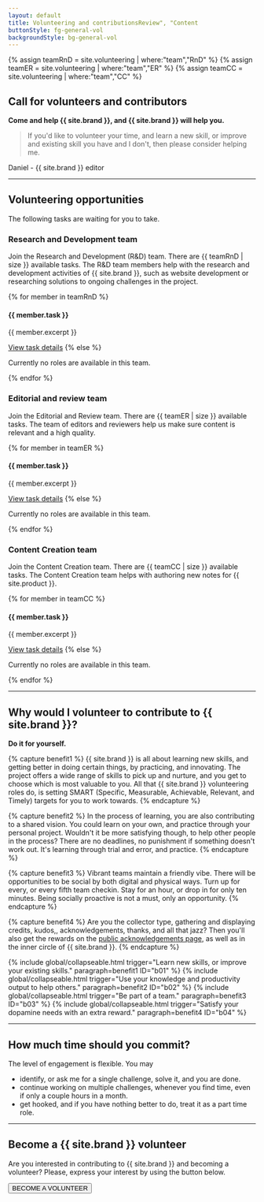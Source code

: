 ```yaml
---
layout: default
title: Volunteering and contributionsReview", "Content 
buttonStyle: fg-general-vol
backgroundStyle: bg-general-vol
---
```


{% assign teamRnD = site.volunteering | where:"team","RnD" %}
{% assign teamER = site.volunteering | where:"team","ER" %}
{% assign teamCC = site.volunteering | where:"team","CC" %}

## Call for volunteers and contributors

**Come and help {{ site.brand }}, and {{ site.brand }} will help you.**

> If you'd like to volunteer your time, and learn a new skill, or improve and existing skill you have and I don't, then please consider helping me.

Daniel - {{ site.brand }} editor

---

## Volunteering opportunities

The following tasks are waiting for you to take.

### Research and Development team

Join the Research and Development (R&D) team.
There are {{ teamRnD | size }} available tasks.
The R&D team members help with the research and development activities of {{ site.brand }}, such as website development or researching solutions to ongoing challenges in the project.

{% for member in teamRnD %}
<h4>{{ member.task }}</h4>

<p>{{ member.excerpt }}</p>

<a href="{{ member.url | prepend: site.baseurl }}" class="{{ page.buttonStyle }}">View task details</a>
{% else %}
<p>Currently no roles are available in this team.</p>
{% endfor %}

### Editorial and review team

Join the Editorial and Review team.
There are {{ teamER | size }} available tasks.
The team of editors and reviewers help us make sure content is relevant and a high quality.

{% for member in teamER %}
<h4>{{ member.task }}</h4>

<p>{{ member.excerpt }}</p>

<a href="{{ member.url | prepend: site.baseurl }}" class="{{ page.buttonStyle }}">View task details</a>
{% else %}
<p>Currently no roles are available in this team.</p>
{% endfor %}

### Content Creation team

Join the Content Creation team.
There are {{ teamCC | size }} available tasks.
The Content Creation team helps with authoring new notes for {{ site.product }}.

{% for member in teamCC %}
<h4>{{ member.task }}</h4>

<p>{{ member.excerpt }}</p>

<a href="{{ member.url | prepend: site.baseurl }}" class="{{ page.buttonStyle }}">View task details</a>
{% else %}
<p>Currently no roles are available in this team.</p>
{% endfor %}

---

## Why would I volunteer to contribute to {{ site.brand }}?

**Do it for yourself.**

{% capture benefit1 %}
{{ site.brand }} is all about learning new skills, and getting better in doing certain things, by practicing, and innovating.
The project offers a wide range of skills to pick up and nurture, and you get to choose which is most valuable to you.
All that {{ site.brand }} volunteering roles do, is setting SMART (Specific, Measurable, Achievable, Relevant, and Timely) targets for you to work towards.
{% endcapture %}

{% capture benefit2 %}
In the process of learning, you are also contributing to a shared vision.
You could learn on your own, and practice through your personal project.
Wouldn't it be more satisfying though, to help other people in the process?
There are no deadlines, no punishment if something doesn't work out.
It's learning through trial and error, and practice.
{% endcapture %}

{% capture benefit3 %}
 Vibrant teams maintain a friendly vibe.
 There will be opportunities to be social by both digital and physical ways.
 Turn up for every, or every fifth team checkin.
 Stay for an hour, or drop in for only ten minutes.
 Being socially proactive is not a must, only an opportunity.
{% endcapture %}

{% capture benefit4 %}
Are you the collector type, gathering and displaying credits, kudos,, acknowledgements, thanks, and all that jazz?
Then you'll also get the rewards on the <a href="./acknowledgements.html">public acknowledgements page,</a> as well as in the inner circle of {{ site.brand }}.
{% endcapture %}

{% include global/collapseable.html trigger="Learn new skills, or improve your existing skills." paragraph=benefit1 ID="b01" %}
{% include global/collapseable.html trigger="Use your knowledge and productivity output to help others." paragraph=benefit2 ID="b02" %}
{% include global/collapseable.html trigger="Be part of a team." paragraph=benefit3 ID="b03" %}
{% include global/collapseable.html trigger="Satisfy your dopamine needs with an extra reward." paragraph=benefit4 ID="b04" %}

---

## How much time should you commit?

The level of engagement is flexible. You may

+ identify, or ask me for a single challenge, solve it, and you are done.
+ continue working on multiple challenges, whenever you find time, even if only a couple hours in a month.
+ get hooked, and if you have nothing better to do, treat it as a part time role.

---

## Become a {{ site.brand }} volunteer

Are you interested in contributing to {{ site.brand }} and becoming a volunteer?
Please, express your interest by using the button below.

<!--Note: Decide best method of expressing interest.-->

<button class="mybtn" aria-disabled="true" href="#">
BECOME A VOLUNTEER
</button>